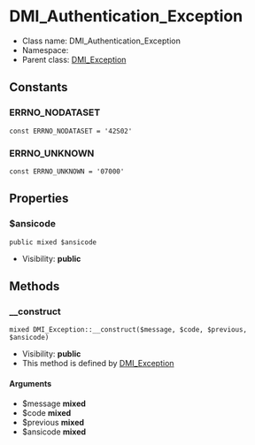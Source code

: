 DMI_Authentication_Exception
===============






* Class name: DMI_Authentication_Exception
* Namespace: 
* Parent class: [DMI_Exception](dmi_exception.md)



Constants
----------


### ERRNO_NODATASET

    const ERRNO_NODATASET = '42S02'





### ERRNO_UNKNOWN

    const ERRNO_UNKNOWN = '07000'





Properties
----------


### $ansicode

    public mixed $ansicode





* Visibility: **public**


Methods
-------


### __construct

    mixed DMI_Exception::__construct($message, $code, $previous, $ansicode)





* Visibility: **public**
* This method is defined by [DMI_Exception](dmi_exception.md)


#### Arguments
* $message **mixed**
* $code **mixed**
* $previous **mixed**
* $ansicode **mixed**


